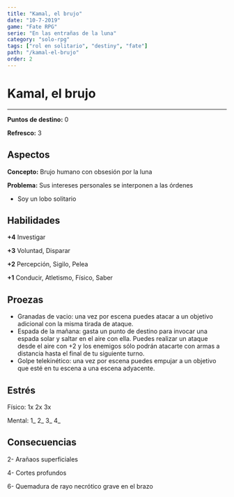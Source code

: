 ```yaml
---
title: "Kamal, el brujo"
date: "10-7-2019"
game: "Fate RPG"
serie: "En las entrañas de la luna"
category: "solo-rpg"
tags: ["rol en solitario", "destiny", "fate"]
path: "/kamal-el-brujo"
order: 2
---
```


# Kamal, el brujo
---

**Puntos de destino:** 0

**Refresco:** 3

## Aspectos
**Concepto:** Brujo humano con obsesión por la luna

**Problema:** Sus intereses personales se interponen a las órdenes

- Soy un lobo solitario
 

## Habilidades
**+4** Investigar

**+3** Voluntad, Disparar

**+2** Percepción, Sigilo, Pelea

**+1** Conducir, Atletismo, Físico, Saber

## Proezas
- Granadas de vacio: una vez por escena puedes atacar a un objetivo adicional con la misma tirada de ataque.
- Espada de la mañana: gasta un punto de destino para invocar una espada solar y saltar en el aire con ella. Puedes realizar un ataque desde el aire con +2 y los enemigos sólo podrán atacarte con armas a distancia hasta el final de tu siguiente turno.
- Golpe telekinético: una vez por escena puedes empujar a un objetivo que esté en tu escena a una escena adyacente.

## Estrés
Físico: 1x 2x 3x

Mental: 1_ 2_ 3_ 4_

## Consecuencias
2- Arañaos superficiales

4- Cortes profundos

6- Quemadura de rayo necrótico grave en el brazo
